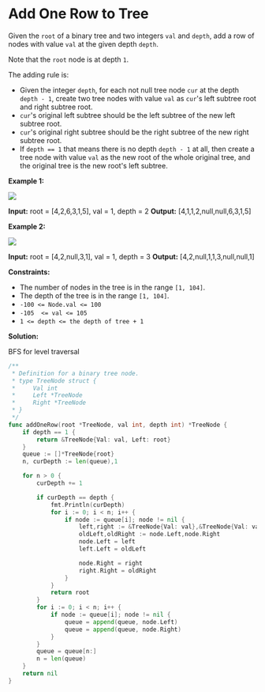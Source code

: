# Add One Row to Tree
Given the  `root`  of a binary tree and two integers  `val`  and  `depth`, add a row of nodes with value  `val`  at the given depth  `depth`.

Note that the  `root`  node is at depth  `1`.

The adding rule is:

-   Given the integer  `depth`, for each not null tree node  `cur`  at the depth  `depth - 1`, create two tree nodes with value  `val`  as  `cur`'s left subtree root and right subtree root.
-   `cur`'s original left subtree should be the left subtree of the new left subtree root.
-   `cur`'s original right subtree should be the right subtree of the new right subtree root.
-   If  `depth == 1`  that means there is no depth  `depth - 1`  at all, then create a tree node with value  `val`  as the new root of the whole original tree, and the original tree is the new root's left subtree.

**Example 1:**

![](https://assets.leetcode.com/uploads/2021/03/11/add1-tree.jpg)

**Input:** root = [4,2,6,3,1,5], val = 1, depth = 2
**Output:** [4,1,1,2,null,null,6,3,1,5]

**Example 2:**

![](https://assets.leetcode.com/uploads/2021/03/11/add2-tree.jpg)

**Input:** root = [4,2,null,3,1], val = 1, depth = 3
**Output:** [4,2,null,1,1,3,null,null,1]

**Constraints:**

-   The number of nodes in the tree is in the range  `[1, 104]`.
-   The depth of the tree is in the range  `[1, 104]`.
-   `-100 <= Node.val <= 100`
-   `-105  <= val <= 105`
-   `1 <= depth <= the depth of tree + 1`

**Solution:**

BFS for level traversal

```go
/**
 * Definition for a binary tree node.
 * type TreeNode struct {
 *     Val int
 *     Left *TreeNode
 *     Right *TreeNode
 * }
 */
func addOneRow(root *TreeNode, val int, depth int) *TreeNode {
    if depth == 1 {
        return &TreeNode{Val: val, Left: root}
    }
    queue := []*TreeNode{root}
    n, curDepth := len(queue),1

    for n > 0 {
        curDepth += 1

        if curDepth == depth {
            fmt.Println(curDepth)
            for i := 0; i < n; i++ {
                if node := queue[i]; node != nil {
                    left,right := &TreeNode{Val: val},&TreeNode{Val: val}
                    oldLeft,oldRight := node.Left,node.Right
                    node.Left = left
                    left.Left = oldLeft

                    node.Right = right
                    right.Right = oldRight
                }
            }        
            return root
        }
        for i := 0; i < n; i++ {
            if node := queue[i]; node != nil {
                queue = append(queue, node.Left)
                queue = append(queue, node.Right)   
            }         
        }
        queue = queue[n:]
        n = len(queue)
    }
    return nil
}
```